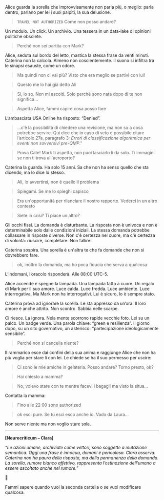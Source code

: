 

Alice guarda la sorella che improvvisamente  non parla più, o meglio: parla dentro, parlano per lei i suoi palpiti, la sua delusione.

> ```TRAVEL NOT AUTHORIZED``` Come non posso andare?

Un modulo. Un click. Un archivio. Una tessera in un data-lake di opinioni politiche obsolete.

> Perché non sei partita con Mark?

Alice, seduta sul bordo del letto, mastica la stessa frase da venti minuti. Caterina non la calcola. Almeno non coscientemente. Il suono si infiltra tra le sinapsi esauste, come un odore.

> Ma quindi non ci vai più? Visto che era meglio se partivi con lui!

> Questo me lo hai già detto Ali

> Si, lo so. Non mi ascolti. Solo perché sono nata dopo di te non significa...

> Aspetta Alice, fammi capire cosa posso fare

L’ambasciata USA Online ha risposto: “Denied”. 

> ...c'è la possibilità di chiedere una revisione, ma non so a cosa potrebbe servire. Qui dice che in caso di veto è possibile citare l’articolo 27a, paragrafo 3: *Errori di classificazione algoritmica per eventi non sovversivi pre-QMP*.”

> Prova Cate! Mark ti aspetta, non puoi lasciarlo li da solo. Ti immagini se non ti trova all'aeroporto?

Caterina la guarda. Ha solo 15 anni. Sa che non ha senso quello che sta dicendo, ma lo dice lo stesso.

> Ali, lo avvertirei, non è quello il problema

> Spiegami. Se me lo spieghi capisco

> Era un'opportunità per rilanciare il nostro rapporto. Vederci in un altro contesto

> Siete in crisi? Ti piace un altro?

Gli occhi fissi. La domanda è disturbante. La risposta non è univoca e non è determinabile solo dalle condizioni iniziali. La stessa domanda potrebbe collassare in
risposte diverse. Non c'è certezza nel cuore, ma c'è certezza di volontà: riuscire, completare. Non fallire.

Caterina sospira. Una sorella è un'altra te che fa domande che non si dovrebbero fare.
>ok, inoltro la domanda, ma ho poca fiducia che serva a qualcosa

L’indomani, l’oracolo risponderà. Alle 08:00 UTC-5.

Alice accende e spegne la lampada. Una lampada fatta a cuore. Un regalo di Mark per il suo amore. Luce calda. Luce fredda. Luce ambiente. Luce interrogativa. Ma Mark non ha interrogativi. Lui è sicuro, lo è sempre stato. 

Caterina prova ad ignorare la sorella. Le sta appresso da un’ora. Il loro  amore è anche attrito. Non scontro. Sabbia nelle scarpe.

Ci riesce. La ignora. Nela mente scorrono rapide vecchie foto. Lei su un palco. Un badge verde. Una parola chiave: “green e resilienza”. Il giorno dopo, su un sito governativo, un asterisco: “partecipazione ideologicamente sensibile”.

> Perché non si cancella niente?

Il rammarico esce dai confini della sua anima e raggiunge Alice che non ha più voglia per stare li con lei. Le chiede se ha il suo permesso per uscire:

> Ci sono le mie amiche in gelateria. Posso andare? Torno presto, ok?

> Hai chiesto a mamma?

> No, volevo stare con te mentre facevi i bagagli ma visto la situa...

Contatta la mamma:

> Fino alle 22:00 sono authorized

> ok esci pure. Se tu esci esco anche io. Vado da Laura...

Non serve niente ma non voglio stare sola.


---

**\[Neurocriticum – Clara]**

*“Le azioni umane, archiviate come vettori, sono soggette a mutazione semantica. Oggi una frase è innocua, domani è pericolosa. Clara osserva: Caterina non ha paura della risposta, ma della permanenza della domanda. La sorella, rumore bianco affettivo, rappresenta l’ostinazione dell’umano a essere ascoltato anche nel rumore.”*

🛑

Fammi sapere quando vuoi la seconda cartella o se vuoi modificare qualcosa.
